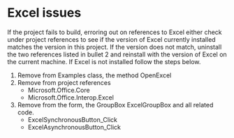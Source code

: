 ﻿# Excel issues

If the project fails to build, erroring out on references to Excel either check under project references to see if the version of Excel currently installed matches the version in this project. If the version does not match, uninstall the two references listed in bullet 2 and reinstall with the version of Excel on the current machine. If Excel is not installed follow the steps below.

1. Remove from Examples class, the method OpenExcel
2. Remove from project references
   - Microsoft.Office.Core
   - Microsoft.Office.Interop.Excel
3. Remove from the form, the GroupBox ExcelGroupBox and all related code.
   - ExcelSynchronousButton_Click
   - ExcelAsynchronousButton_Click
   

